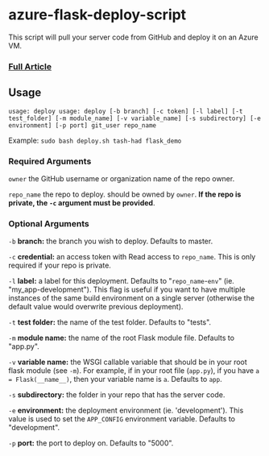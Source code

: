 # azure-flask-deploy-script
This script will pull your server code from GitHub and deploy it on an Azure VM.

### [Full Article](https://medium.com/@tashadsaqif/deploying-a-flask-rest-api-to-azure-9c129b2bafee)

## Usage
`usage: deploy usage: deploy [-b branch] [-c token] [-l label] [-t test_folder] [-m module_name] [-v variable_name] [-s subdirectory] [-e environment] [-p port] git_user repo_name`

Example: `sudo bash deploy.sh tash-had flask_demo`

### Required Arguments
`owner` the GitHub username or organization name of the repo owner.

`repo_name` the repo to deploy. should be owned by `owner`. **If the repo is private, the `-c` argument must be provided**. 

### Optional Arguments

`-b` **branch:** the branch you wish to deploy. Defaults to master. 

`-c` **credential:** an access token with Read access to `repo_name`. This is only required if your repo is private.

`-l` **label:** a label for this deployment. Defaults to "`repo_name`-`env`" (ie. "my_app-development"). This flag is useful if you want to have multiple instances of the same build environment on a single server (otherwise the default value would overwrite previous deployment).

`-t` **test folder:** the name of the test folder. Defaults to "tests".

`-m` **module name:** the name of the root Flask module file. Defaults to "app.py". 

`-v` **variable name:** the WSGI callable variable that should be in your root flask module (see `-m`). For example, if in your root file (`app.py`), if you have `a = Flask(__name__)`, then your variable name is `a`. Defaults to `app`.  

`-s` **subdirectory:** the folder in your repo that has the server code. 

`-e` **environment:** the deployment environment (ie. 'development'). This value is used to set the `APP_CONFIG` environment variable. Defaults to "development".

`-p` **port:** the port to deploy on. Defaults to "5000".
